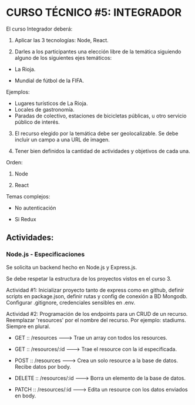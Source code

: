 
# CURSO TÉCNICO #5: INTEGRADOR


El curso Integrador deberá:

1.  Aplicar las 3 tecnologías: Node, React.
    
2.  Darles a los participantes una elección libre de la temática siguiendo alguno de los siguientes ejes temáticos:
    

-   La Rioja.
    
-   Mundial de fútbol de la FIFA.
    

Ejemplos:

- Lugares turísticos de La Rioja.
- Locales de gastronomía.
- Paradas de colectivo, estaciones de bicicletas públicas, u otro servicio público de interés.
    

3.  El recurso elegido por la temática debe ser geolocalizable. Se debe incluir un campo a una URL de imagen.
    
4.  Tener bien definidos la cantidad de actividades y objetivos de cada una.
    
  

Orden:

1.  Node
    
2.  React
        

  

Temas complejos:

-   No autenticación
    
-   Si Redux
    

  
  
  

## Actividades:

### Node.js - Especificaciones

Se solicita un backend hecho en Node.js y Express.js.

Se debe respetar la estructura de los proyectos vistos en el curso 3.

  
  

Actividad #1: Inicializar proyecto tanto de express como en github, definir scripts en package.json, definir rutas y config de conexión a BD Mongodb. Configurar .gitignore, credenciales sensibles en .env.

Actividad #2: Programación de los endpoints para un CRUD de un recurso. Reemplazar 'resources' por el nombre del recurso. Por ejemplo: stadiums. Siempre en plural.

-   GET :: /resources ---> Trae un array con todos los resources.
    
-   GET :: /resources/:id ---> Trae el resource con la id especificada.
    
-   POST :: /resources ---> Crea un solo resource a la base de datos. Recibe datos por body. 
    
-   DELETE :: /resources/:id ---> Borra un elemento de la base de datos.
    
-   PATCH :: /resources/:id ---> Edita un resource con los datos enviados en body. 
